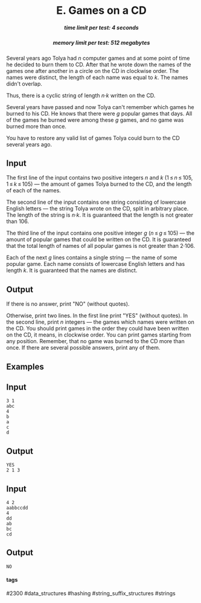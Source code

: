 <h1 style='text-align: center;'> E. Games on a CD</h1>

<h5 style='text-align: center;'>time limit per test: 4 seconds</h5>
<h5 style='text-align: center;'>memory limit per test: 512 megabytes</h5>

Several years ago Tolya had *n* computer games and at some point of time he decided to burn them to CD. After that he wrote down the names of the games one after another in a circle on the CD in clockwise order. The names were distinct, the length of each name was equal to *k*. The names didn't overlap.

Thus, there is a cyclic string of length *n*·*k* written on the CD.

Several years have passed and now Tolya can't remember which games he burned to his CD. He knows that there were *g* popular games that days. All of the games he burned were among these *g* games, and no game was burned more than once.

You have to restore any valid list of games Tolya could burn to the CD several years ago.

## Input

The first line of the input contains two positive integers *n* and *k* (1 ≤ *n* ≤ 105, 1 ≤ *k* ≤ 105) — the amount of games Tolya burned to the CD, and the length of each of the names.

The second line of the input contains one string consisting of lowercase English letters — the string Tolya wrote on the CD, split in arbitrary place. The length of the string is *n*·*k*. It is guaranteed that the length is not greater than 106.

The third line of the input contains one positive integer *g* (*n* ≤ *g* ≤ 105) — the amount of popular games that could be written on the CD. It is guaranteed that the total length of names of all popular games is not greater than 2·106.

Each of the next *g* lines contains a single string — the name of some popular game. Each name consists of lowercase English letters and has length *k*. It is guaranteed that the names are distinct.

## Output

If there is no answer, print "NO" (without quotes).

Otherwise, print two lines. In the first line print "YES" (without quotes). In the second line, print *n* integers — the games which names were written on the CD. You should print games in the order they could have been written on the CD, it means, in clockwise order. You can print games starting from any position. Remember, that no game was burned to the CD more than once. If there are several possible answers, print any of them.

## Examples

## Input


```
3 1  
abc  
4  
b  
a  
c  
d  

```
## Output


```
YES  
2 1 3   

```
## Input


```
4 2  
aabbccdd  
4  
dd  
ab  
bc  
cd  

```
## Output


```
NO  

```


#### tags 

#2300 #data_structures #hashing #string_suffix_structures #strings 